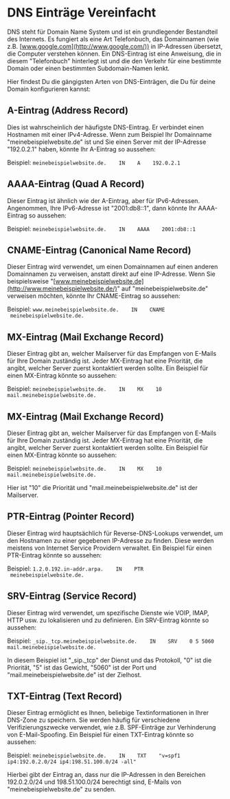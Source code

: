 DNS Einträge Vereinfacht
==================================================

DNS steht für Domain Name System und ist ein grundlegender Bestandteil des Internets. Es fungiert als eine Art Telefonbuch, das Domainnamen (wie z.B. [www.google.com](http://www.google.com/)) in IP-Adressen übersetzt, die Computer verstehen können. Ein DNS-Eintrag ist eine Anweisung, die in diesem "Telefonbuch" hinterlegt ist und die den Verkehr für eine bestimmte Domain oder einen bestimmten Subdomain-Namen lenkt.

Hier findest Du die gängigsten Arten von DNS-Einträgen, die Du für deine Domain konfigurieren kannst:

A-Eintrag (Address Record)
--------------------------

Dies ist wahrscheinlich der häufigste DNS-Eintrag. Er verbindet einen Hostnamen mit einer IPv4-Adresse. Wenn zum Beispiel Ihr Domainname "meinebeispielwebsite.de" ist und Sie einen Server mit der IP-Adresse "192.0.2.1" haben, könnte Ihr A-Eintrag so aussehen:

Beispiel: `meinebeispielwebsite.de.    IN    A    192.0.2.1`

**AAAA-Eintrag (Quad A Record)**
--------------------------------

Dieser Eintrag ist ähnlich wie der A-Eintrag, aber für IPv6-Adressen. Angenommen, Ihre IPv6-Adresse ist "2001:db8::1", dann könnte Ihr AAAA-Eintrag so aussehen:

Beispiel: `meinebeispielwebsite.de.    IN    AAAA    2001:db8::1`

**CNAME-Eintrag (Canonical Name Record)**
-----------------------------------------

Dieser Eintrag wird verwendet, um einen Domainnamen auf einen anderen Domainnamen zu verweisen, anstatt direkt auf eine IP-Adresse. Wenn Sie beispielsweise "[www.meinebeispielwebsite.de](http://www.meinebeispielwebsite.de/)" auf "meinebeispielwebsite.de" verweisen möchten, könnte Ihr CNAME-Eintrag so aussehen:

Beispiel: `www.meinebeispielwebsite.de.    IN    CNAME    meinebeispielwebsite.de.`

**MX-Eintrag (Mail Exchange Record)**
-------------------------------------

Dieser Eintrag gibt an, welcher Mailserver für das Empfangen von E-Mails für Ihre Domain zuständig ist. Jeder MX-Eintrag hat eine Priorität, die angibt, welcher Server zuerst kontaktiert werden sollte. Ein Beispiel für einen MX-Eintrag könnte so aussehen:

Beispiel: `meinebeispielwebsite.de.    IN    MX    10 mail.meinebeispielwebsite.de.`

**MX-Eintrag (Mail Exchange Record)**
-------------------------------------

Dieser Eintrag gibt an, welcher Mailserver für das Empfangen von E-Mails für Ihre Domain zuständig ist. Jeder MX-Eintrag hat eine Priorität, die angibt, welcher Server zuerst kontaktiert werden sollte. Ein Beispiel für einen MX-Eintrag könnte so aussehen:

Beispiel: `meinebeispielwebsite.de.    IN    MX    10 mail.meinebeispielwebsite.de.`

Hier ist "10" die Priorität und "mail.meinebeispielwebsite.de" ist der Mailserver.

**PTR-Eintrag (Pointer Record)**
--------------------------------

Dieser Eintrag wird hauptsächlich für Reverse-DNS-Lookups verwendet, um den Hostnamen zu einer gegebenen IP-Adresse zu finden. Diese werden meistens von Internet Service Providern verwaltet. Ein Beispiel für einen PTR-Eintrag könnte so aussehen:

Beispiel: `1.2.0.192.in-addr.arpa.    IN    PTR    meinebeispielwebsite.de.`

**SRV-Eintrag (Service Record)**
--------------------------------

Dieser Eintrag wird verwendet, um spezifische Dienste wie VOIP, IMAP, HTTP usw. zu lokalisieren und zu definieren. Ein SRV-Eintrag könnte so aussehen:

Beispiel: `_sip._tcp.meinebeispielwebsite.de.    IN    SRV    0 5 5060 mail.meinebeispielwebsite.de.`

In diesem Beispiel ist "\_sip.\_tcp" der Dienst und das Protokoll, "0" ist die Priorität, "5" ist das Gewicht, "5060" ist der Port und "mail.meinebeispielwebsite.de" ist der Zielhost​​.

**TXT-Eintrag (Text Record)**
-----------------------------

Dieser Eintrag ermöglicht es Ihnen, beliebige Textinformationen in Ihrer DNS-Zone zu speichern. Sie werden häufig für verschiedene Verifizierungszwecke verwendet, wie z.B. SPF-Einträge zur Verhinderung von E-Mail-Spoofing. Ein Beispiel für einen TXT-Eintrag könnte so aussehen:

Beispiel: `meinebeispielwebsite.de.    IN    TXT    "v=spf1 ip4:192.0.2.0/24 ip4:198.51.100.0/24 -all"`

Hierbei gibt der Eintrag an, dass nur die IP-Adressen in den Bereichen 192.0.2.0/24 und 198.51.100.0/24 berechtigt sind, E-Mails von "meinebeispielwebsite.de" zu senden.